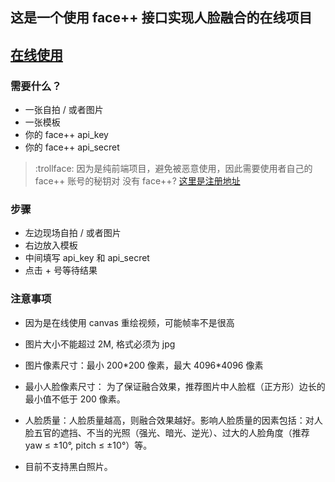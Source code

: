 ## 这是一个使用 face++ 接口实现人脸融合的在线项目

[在线使用](https://giorgiopeng.space/MergeFace/)
---

### 需要什么？

- 一张自拍 / 或者图片
- 一张模板
- 你的 face++ api_key
- 你的 face++ api_secret

> :trollface: 因为是纯前端项目，避免被恶意使用，因此需要使用者自己的 face++ 账号的秘钥对
> 没有 face++?
> [这里是注册地址](https://console.faceplusplus.com.cn/register)

### 步骤

- 左边现场自拍 / 或者图片
- 右边放入模板
- 中间填写 api_key 和 api_secret
- 点击 + 号等待结果

### 注意事项

- 因为是在线使用 canvas 重绘视频，可能帧率不是很高

- 图片大小不能超过 2M, 格式必须为 jpg

- 图片像素尺寸：最小 200\*200 像素，最大 4096\*4096 像素

- 最小人脸像素尺寸： 为了保证融合效果，推荐图片中人脸框（正方形）边长的最小值不低于 200 像素。

- 人脸质量：人脸质量越高，则融合效果越好。影响人脸质量的因素包括：对人脸五官的遮挡、不当的光照（强光、暗光、逆光）、过大的人脸角度（推荐 yaw ≤ ±10°, pitch ≤ ±10°）等。

- 目前不支持黑白照片。
